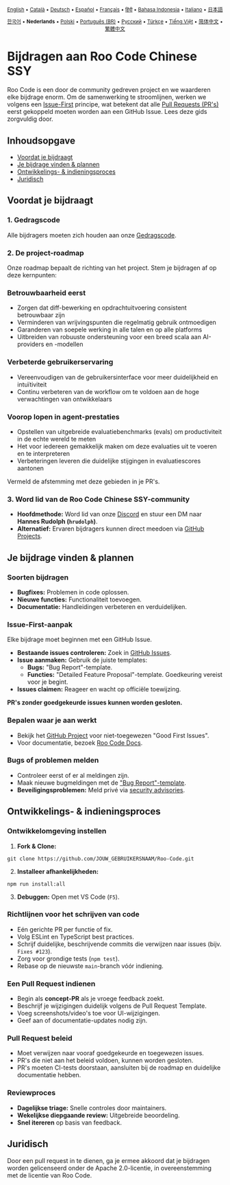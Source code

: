<div align="center">
<sub>

[English](../../CONTRIBUTING.md) • [Català](../ca/CONTRIBUTING.md) • [Deutsch](../de/CONTRIBUTING.md) • [Español](../es/CONTRIBUTING.md) • [Français](../fr/CONTRIBUTING.md) • [हिंदी](../hi/CONTRIBUTING.md) • [Bahasa Indonesia](../id/CONTRIBUTING.md) • [Italiano](../it/CONTRIBUTING.md) • [日本語](../ja/CONTRIBUTING.md)

</sub>
<sub>

[한국어](../ko/CONTRIBUTING.md) • <b>Nederlands</b> • [Polski](../pl/CONTRIBUTING.md) • [Português (BR)](../pt-BR/CONTRIBUTING.md) • [Русский](../ru/CONTRIBUTING.md) • [Türkçe](../tr/CONTRIBUTING.md) • [Tiếng Việt](../vi/CONTRIBUTING.md) • [简体中文](../zh-CN/CONTRIBUTING.md) • [繁體中文](../zh-TW/CONTRIBUTING.md)

</sub>
</div>

# Bijdragen aan Roo Code Chinese SSY

Roo Code is een door de community gedreven project en we waarderen elke bijdrage enorm. Om de samenwerking te stroomlijnen, werken we volgens een [Issue-First](#issue-first-aanpak) principe, wat betekent dat alle [Pull Requests (PR's)](#een-pull-request-indienen) eerst gekoppeld moeten worden aan een GitHub Issue. Lees deze gids zorgvuldig door.

## Inhoudsopgave

- [Voordat je bijdraagt](#voordat-je-bijdraagt)
- [Je bijdrage vinden & plannen](#je-bijdrage-vinden--plannen)
- [Ontwikkelings- & indieningsproces](#ontwikkelings--indieningsproces)
- [Juridisch](#juridisch)

## Voordat je bijdraagt

### 1. Gedragscode

Alle bijdragers moeten zich houden aan onze [Gedragscode](./CODE_OF_CONDUCT.md).

### 2. De project-roadmap

Onze roadmap bepaalt de richting van het project. Stem je bijdragen af op deze kernpunten:

### Betrouwbaarheid eerst

- Zorgen dat diff-bewerking en opdrachtuitvoering consistent betrouwbaar zijn
- Verminderen van wrijvingspunten die regelmatig gebruik ontmoedigen
- Garanderen van soepele werking in alle talen en op alle platforms
- Uitbreiden van robuuste ondersteuning voor een breed scala aan AI-providers en -modellen

### Verbeterde gebruikerservaring

- Vereenvoudigen van de gebruikersinterface voor meer duidelijkheid en intuïtiviteit
- Continu verbeteren van de workflow om te voldoen aan de hoge verwachtingen van ontwikkelaars

### Voorop lopen in agent-prestaties

- Opstellen van uitgebreide evaluatiebenchmarks (evals) om productiviteit in de echte wereld te meten
- Het voor iedereen gemakkelijk maken om deze evaluaties uit te voeren en te interpreteren
- Verbeteringen leveren die duidelijke stijgingen in evaluatiescores aantonen

Vermeld de afstemming met deze gebieden in je PR's.

### 3. Word lid van de Roo Code Chinese SSY-community

- **Hoofdmethode:** Word lid van onze [Discord](https://discord.gg/roocode) en stuur een DM naar **Hannes Rudolph (`hrudolph`)**.
- **Alternatief:** Ervaren bijdragers kunnen direct meedoen via [GitHub Projects](https://github.com/orgs/RooCodeInc/projects/1).

## Je bijdrage vinden & plannen

### Soorten bijdragen

- **Bugfixes:** Problemen in code oplossen.
- **Nieuwe functies:** Functionaliteit toevoegen.
- **Documentatie:** Handleidingen verbeteren en verduidelijken.

### Issue-First-aanpak

Elke bijdrage moet beginnen met een GitHub Issue.

- **Bestaande issues controleren:** Zoek in [GitHub Issues](https://github.com/RooCodeInc/Roo-Code/issues).
- **Issue aanmaken:** Gebruik de juiste templates:
    - **Bugs:** "Bug Report"-template.
    - **Functies:** "Detailed Feature Proposal"-template. Goedkeuring vereist voor je begint.
- **Issues claimen:** Reageer en wacht op officiële toewijzing.

**PR's zonder goedgekeurde issues kunnen worden gesloten.**

### Bepalen waar je aan werkt

- Bekijk het [GitHub Project](https://github.com/orgs/RooCodeInc/projects/1) voor niet-toegewezen "Good First Issues".
- Voor documentatie, bezoek [Roo Code Docs](https://github.com/RooCodeInc/Roo-Code-Docs).

### Bugs of problemen melden

- Controleer eerst of er al meldingen zijn.
- Maak nieuwe bugmeldingen met de ["Bug Report"-template](https://github.com/RooCodeInc/Roo-Code/issues/new/choose).
- **Beveiligingsproblemen:** Meld privé via [security advisories](https://github.com/RooCodeInc/Roo-Code/security/advisories/new).

## Ontwikkelings- & indieningsproces

### Ontwikkelomgeving instellen

1. **Fork & Clone:**

```
git clone https://github.com/JOUW_GEBRUIKERSNAAM/Roo-Code.git
```

2. **Installeer afhankelijkheden:**

```
npm run install:all
```

3. **Debuggen:** Open met VS Code (`F5`).

### Richtlijnen voor het schrijven van code

- Eén gerichte PR per functie of fix.
- Volg ESLint en TypeScript best practices.
- Schrijf duidelijke, beschrijvende commits die verwijzen naar issues (bijv. `Fixes #123`).
- Zorg voor grondige tests (`npm test`).
- Rebase op de nieuwste `main`-branch vóór indiening.

### Een Pull Request indienen

- Begin als **concept-PR** als je vroege feedback zoekt.
- Beschrijf je wijzigingen duidelijk volgens de Pull Request Template.
- Voeg screenshots/video's toe voor UI-wijzigingen.
- Geef aan of documentatie-updates nodig zijn.

### Pull Request beleid

- Moet verwijzen naar vooraf goedgekeurde en toegewezen issues.
- PR's die niet aan het beleid voldoen, kunnen worden gesloten.
- PR's moeten CI-tests doorstaan, aansluiten bij de roadmap en duidelijke documentatie hebben.

### Reviewproces

- **Dagelijkse triage:** Snelle controles door maintainers.
- **Wekelijkse diepgaande review:** Uitgebreide beoordeling.
- **Snel itereren** op basis van feedback.

## Juridisch

Door een pull request in te dienen, ga je ermee akkoord dat je bijdragen worden gelicenseerd onder de Apache 2.0-licentie, in overeenstemming met de licentie van Roo Code.
